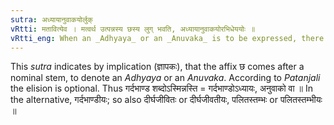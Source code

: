 ```yaml
---
sutra: अध्यायानुवाकयोर्लुक्
vRtti: मतावित्येव । मत्वर्थ उत्पन्नस्य छस्य लुग् भवति, अध्यायानुवाकयोरभिधेययोः ॥
vRtti_eng: When an _Adhyaya_ or an _Anuvaka_ is to be expressed, there is _luk_-elision of the affix _Chha_ having the above sense of _matup_.
---
```

This _sutra_ indicates by implication (ज्ञापकः), that the affix छ comes after a nominal stem, to denote an _Adhyaya_ or an _Anuvaka_. According to _Patanjali_ the elision is optional. Thus गर्दभाण्ड शब्दोऽस्मिन्नस्ति = गर्दभाण्डोऽध्यायः, अनुवाको वा ॥ In the alternative, गर्दभाण्डीयः; so also दीर्घजीवितः or दीर्घजीवतीयः, पलितस्तम्भः or पलितस्तम्भीयः ॥
